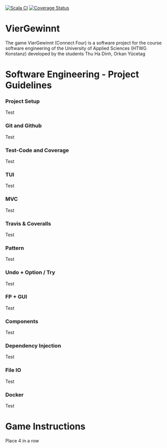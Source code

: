 [![Scala CI](https://github.com/dinhth/VierGewinnt/actions/workflows/scala.yml/badge.svg?branch=development&kill_cache=1)](https://github.com/dinhth/VierGewinnt/actions/workflows/scala.yml)
[![Coverage Status](https://coveralls.io/repos/github/dinhth/VierGewinnt/badge.svg?branch=development)](https://coveralls.io/github/dinhth/VierGewinnt?branch=development)
# VierGewinnt
The game VierGewinnt (Connect Four) is a software project for the course software engineering of the University of Applied Sciences (HTWG Konstanz) developed by the students Thu Ha Dinh, Orkan Yücetag


# Software Engineering - Project Guidelines
<p>

### Project Setup

Test

### Git and Github

Test

### Test-Code and Coverage

Test

### TUI

Test

### MVC

Test

### Travis & Coveralls

Test

### Pattern

Test

### Undo + Option / Try

Test

### FP + GUI

Test

### Components

Test

### Dependency Injection

Test

### File IO

Test

### Docker

Test
</p>

# Game Instructions
Place 4 in a row
